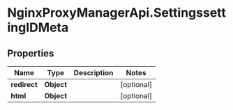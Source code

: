 # NginxProxyManagerApi.SettingssettingIDMeta

## Properties
Name | Type | Description | Notes
------------ | ------------- | ------------- | -------------
**redirect** | **Object** |  | [optional] 
**html** | **Object** |  | [optional] 
